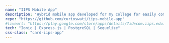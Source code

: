 ```yaml
---
name: "IIPS Mobile App"
description: "Hybrid mobile app developed for my college for easily communicating information on sysllabus, class and exam schedules etc."
repo: "https://github.com/curioswati/iips-mobile-app"
#liveurl: "https://play.google.com/store/apps/details/?id=com.iips.edu.in.iips_app/"
tech: "Ionic | Express.js | PostgreSQL | Sequelize" 
css-class: "card-iips-app"
---
```

